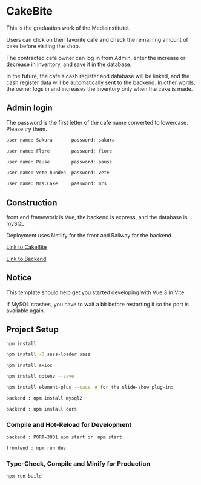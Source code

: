 # CakeBite

This is the graduation work of the Medieinstitutet.

Users can click on their favorite cafe and check the remaining amount of cake before visiting the shop.

The contracted café owner can log in from Admin, enter the increase or decrease in inventory, and save it in the database.

In the future, the cafe's cash register and database will be linked, and the cash register data will be automatically sent to the backend. In other words, the owner logs in and increases the inventory only when the cake is made.

## Admin login

The password is the first letter of the cafe name converted to lowercase.
Please try them.

```sh
user name: Sakura       password: sakura

user name: Flore        password: flore

user name: Pause        password: pause

user name: Vete-hunden  password: vete

user name: Mrs.Cake     password: mrs

```

## Construction

front end framework is Vue, the backend is express, and the database is mySQL.

Deployment uses Netlify for the front and Railway for the backend.
	
[Link to CakeBite](https://cakebite1.netlify.app/) 

[Link to Backend](https://cakebite-production.up.railway.app/cafes) 

## Notice

This template should help get you started developing with Vue 3 in Vite.

If MySQL crashes, you have to wait a bit before restarting it so the port is available again.


## Project Setup

```sh
npm install

npm install -D sass-loader sass

npm install axios

npm install dotenv --save

npm install element-plus --save　# for the slide-show plug-in:

backend : npm install mysql2

backend : npm install cors

```

### Compile and Hot-Reload for Development

```sh
backend : PORT=3001 npm start or　npm start

frontend : npm run dev
```

### Type-Check, Compile and Minify for Production

```sh
npm run build
```
